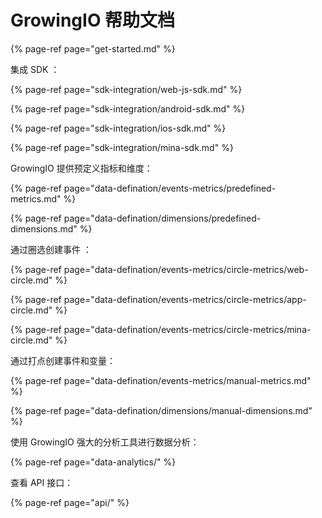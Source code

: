 # GrowingIO 帮助文档

{% page-ref page="get-started.md" %}

集成 SDK ：

{% page-ref page="sdk-integration/web-js-sdk.md" %}

{% page-ref page="sdk-integration/android-sdk.md" %}

{% page-ref page="sdk-integration/ios-sdk.md" %}

{% page-ref page="sdk-integration/mina-sdk.md" %}

GrowingIO 提供预定义指标和维度：

{% page-ref page="data-defination/events-metrics/predefined-metrics.md" %}

{% page-ref page="data-defination/dimensions/predefined-dimensions.md" %}

通过圈选创建事件 ：

{% page-ref page="data-defination/events-metrics/circle-metrics/web-circle.md" %}

{% page-ref page="data-defination/events-metrics/circle-metrics/app-circle.md" %}

{% page-ref page="data-defination/events-metrics/circle-metrics/mina-circle.md" %}

通过打点创建事件和变量：

{% page-ref page="data-defination/events-metrics/manual-metrics.md" %}

{% page-ref page="data-defination/dimensions/manual-dimensions.md" %}

使用 GrowingIO 强大的分析工具进行数据分析：

{% page-ref page="data-analytics/" %}

查看 API 接口：

{% page-ref page="api/" %}

